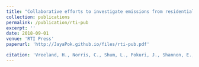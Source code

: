 ```yaml
---
title: "Collaborative efforts to investigate emissions from residential and municipal trash burning in India"
collection: publications
permalink: /publication/rti-pub
excerpt: ''
date: 2018-09-01
venue: 'RTI Press'
paperurl: 'http://JayaPok.github.io/files/rti-pub.pdf'

citation: 'Vreeland, H., Norris, C., Shum, L., Pokuri, J., Shannon, E., Raina, A., ... Stoner, B. R. (2018). Collaborative efforts to investigate emissions from residential and municipal trash burning in India. (RTI Press Publication No. RB-0019-1809). Research Triangle Park, NC: RTI Press.'
---
```

